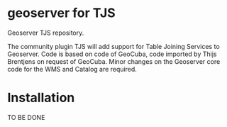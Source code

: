 geoserver for TJS
=========

Geoserver TJS repository.

The community plugin TJS will add support for Table Joining Services to Geoserver. Code is based on code of GeoCuba, code imported by Thijs Brentjens on request of GeoCuba.
Minor changes on the Geoserver core code for the WMS and Catalog are required. 


Installation
============

TO BE DONE





